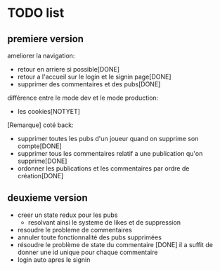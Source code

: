 # TODO list

## premiere version
ameliorer la navigation:
- retour en arriere si possible[DONE]
- retour a l'accueil sur le login et le signin page[DONE]
- supprimer des commentaires et des pubs[DONE]

différence entre le mode dev et le mode production:
- les cookies[NOTYET]

[Remarque] coté back:
- supprimer toutes les pubs d'un joueur quand on supprime son compte[DONE]
- supprimer tous les commentaires relatif a une publication qu'on supprime[DONE]
- ordonner les publications et les commentaires par ordre de création[DONE]


## deuxieme version
- creer un state redux pour les pubs
  - resolvant ainsi le systeme de likes et de suppression
- resoudre le probleme de commentaires
- annuler toute fonctionnalité des pubs supprimées
- résoudre le problème de state du commentaire [DONE] il a suffit de donner une id unique pour chaque commentaire
- login auto apres le signin
